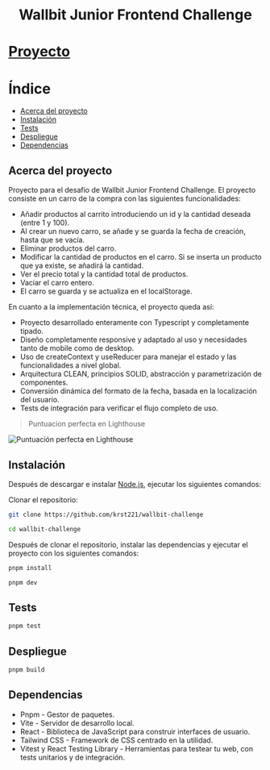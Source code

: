 <h1 align="center">Wallbit Junior Frontend Challenge</h1>

# [Proyecto](https://wallbit-challenge.onrender.com/)

# Índice

- [Acerca del proyecto](#acerca-del-proyecto)
- [Instalación](#instalación)
- [Tests](#tests)
- [Despliegue](#despliegue)
- [Dependencias](#dependencias)

  
## Acerca del proyecto

Proyecto para el desafío de Wallbit Junior Frontend Challenge. El proyecto consiste en un carro de la compra con las siguientes funcionalidades:

- Añadir productos al carrito introduciendo un id y la cantidad deseada (entre 1 y 100).
- Al crear un nuevo carro, se añade y se guarda la fecha de creación, hasta que se vacía.
- Eliminar productos del carro.
- Modificar la cantidad de productos en el carro. Si se inserta un producto que ya existe, se añadirá la cantidad.
- Ver el precio total y la cantidad total de productos.
- Vaciar el carro entero.
- El carro se guarda y se actualiza en el localStorage.

En cuanto a la implementación técnica, el proyecto queda así:

- Proyecto desarrollado enteramente con Typescript y completamente tipado.
- Diseño completamente responsive y adaptado al uso y necesidades tanto de mobile como de desktop.
- Uso de createContext y useReducer para manejar el estado y las funcionalidades a nivel global.
- Arquitectura CLEAN, principios SOLID, abstracción y parametrización de componentes.
- Conversión dinámica del formato de la fecha, basada en la localización del usuario.
- Tests de integración para verificar el flujo completo de uso.

> Puntuacion perfecta en Lighthouse

![Puntuación perfecta en Lighthouse](https://i.ibb.co/kq8qC8B/lighthouse.png)

## Instalación

Después de descargar e instalar [Node.js](https://nodejs.org/), ejecutar los siguientes comandos:

Clonar el repositorio:

```sh
git clone https://github.com/krst221/wallbit-challenge
```

```sh
cd wallbit-challenge
```

Después de clonar el repositorio, instalar las dependencias y ejecutar el proyecto con los siguientes comandos:

```sh
pnpm install
```

```sh
pnpm dev
```

## Tests

```sh
pnpm test
```

## Despliegue

```sh
pnpm build
```

## Dependencias

- Pnpm - Gestor de paquetes.
- Vite - Servidor de desarrollo local.
- React - Biblioteca de JavaScript para construir interfaces de usuario.
- Tailwind CSS - Framework de CSS centrado en la utilidad.
- Vitest y React Testing Library - Herramientas para testear tu web, con tests unitarios y de integración.
